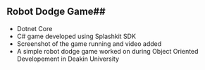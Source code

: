 ## Robot Dodge Game##

- Dotnet Core
- C# game developed using Splashkit SDK
- Screenshot of the game running and video added
- A simple robot dodge game worked on during Object Oriented Developement in Deakin University
